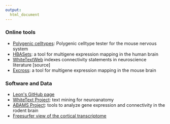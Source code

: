```yaml
---
output:
  html_document
---
```


### Online tools
* [Polygenic celltypes](https://brain.shinyapps.io/polygenic_celltypes/): Polygenic celltype tester for the mouse nervous system
* [HBASets](http://www.chibi.ubc.ca/~lfrench/HBAset/): a tool for multigene expression mapping in the human brain
* [WhiteTextWeb](http://www.chibi.ubc.ca/whitetext/app/) indexes connectivity statements in neuroscience literature [source]
* [Excross](http://excross.chibi.ubc.ca/intersection/): a tool for multigene expression mapping in the mouse brain

### Software and Data

* [Leon's GitHub page](https://github.com/leonfrench)
* [WhiteText Project](http://www.chibi.ubc.ca/WhiteText/): text mining for neuroanatomy
* [ABAMS Project](https://github.com/leonfrench/ABAMS/tree/master/BAMSandAllen): tools to analyze gene expression and connectivity in the rodent brain
* [Freesurfer view of the cortical transcriptome](http://figshare.com/articles/A_FreeSurfer_view_of_the_cortical_transcriptome_generated_from_the_Allen_Human_Brain_Atlas/1439749)